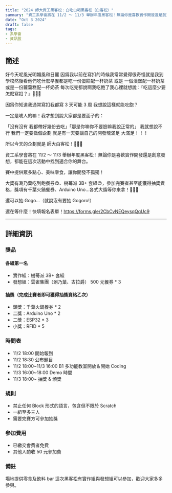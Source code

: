 ```yaml
---
title: "2024 師大資工黑客松：白吃白喝黑客松（白客松）"
summary: "資工系學會將在 11/2 ～ 11/3 舉辦年度黑客松！無論你是喜歡實作開發還是創意發想，都能在這次活動中找到適合你的舞台。"
date: "Oct 3 2024"
draft: false
tags:
- 系學會
- 資訊股
---
```

## 簡述
好今天呢風光明媚風和日麗 因爲我以前在寫扣的時候我常常覺得很奇怪就是我到學校然後看他們吃什麼早餐都是吃一份蛋餅配一杯奶茶 或是 一個漢堡配一杯奶茶 或是一份蘿蔔糕配一杯奶茶 每次吃完都說啊我吃飽了我心裡就想說：「吃這麼少要怎麼寫扣？」🥵🥵🥵

因爲你知道我通常寫扣我都寫 3 天可能 3 周 我想說這樣就能吃飽？

一定是唬人的嘛！我才想到說大家都是要面子的：

「沒有沒有 我都帶好幾份去吃」「那是你嘛你不要臉嘛我說正常的」
我就想說不行 我們一定要做個企劃 就是有一天要讓自己的開發魂滿足 大滿足！！！

所以今天的企劃就是 師大白客松！🎉🎉🎉

資工系學會將在 11/2 ～ 11/3 舉辦年度黑客松！無論你是喜歡實作開發還是創意發想，都能在這次活動中找到適合你的舞台。

賽中提供眾多點心、美味零食，讓你開發不孤獨！

大獎有涮乃葉吃到飽餐券😋、樹苺派 3B+ 套組😍，參加完賽者甚至能獲得抽獎資格，獎項有千葉火鍋餐券、Arduino Uno…各式大獎等你來拿！🛐🛐🛐

還可以抽 Gogo…（就說沒有要抽 Gogoro!）

還在等什麼！快填報名表單！https://forms.gle/2CbCvNEQeysqQqUc9

---

## 詳細資訊
### 獎品
#### 各組第一名
- 實作組：樹苺派 3B+ 套組
- 發想組：雲雀集團（涮乃葉、古拉爵） 500 元餐券 * 3
  
#### 抽獎（完成比賽者即可獲得抽獎資格乙次）
- 頭獎：千葉火鍋餐券 * 2
- 二獎：Arduino Uno * 2
- 二獎：ESP32 * 3
- 小獎：RFID * 5

### 時間表
- 11/2 18:00 開始報到
- 11/2 18:30 公布題目
- 11/2 18:00~11/3 16:00 B1 多功能教室開放＆開始 Coding
- 11/3 16:00~18:00 Demo 時間
- 11/3 18:00~ 抽獎 & 頒獎

### 規則
- 禁止任何 Block 形式的語言，包含但不限於 Scratch
- 一組至多三人
- 需要完賽方可參加抽獎

### 參加費用
- 已繳交會費者免費
- 其他人酌收 50 元參加費
  
### 備註
場地提供零食及飲料 bar
這次黑客松有實作組與發想組可以參加，歡迎大家多多參與。